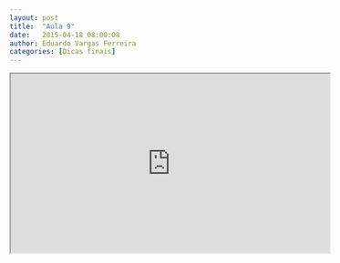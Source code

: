 ```yaml
---
layout: post
title:  "Aula 9"
date:   2015-04-18 08:00:08
author: Eduardo Vargas Ferreira
categories: [Dicas finais]
---
```

<center>
<iframe width="560" height="315" src="https://www.youtube.com/embed/zAlX1V3lK5s?autoplay=0"> </iframe>
</center>
